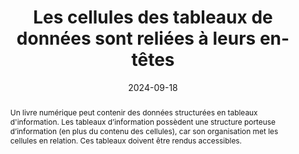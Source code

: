 ---
title: "Les cellules des tableaux de données sont reliées à leurs en-têtes"
abstract: "Un livre numérique peut contenir des données structurées en tableaux d'information. Les tableaux d’information possèdent une structure porteuse d’information (en plus du contenu des cellules), car son organisation met les cellules en relation. Ces tableaux doivent être rendus accessibles."
categories: 
    - "Structure et code"
agrege: O4236-E075
opquast: '4 236'
indiceebook: '75'
description: "Règle n°75"
before: "74"
weight: "075"
after: "76"
actif: '1'
layout: rules
date: 2024-09-18
tags: 
    - "Accessibilité"
    - "Lisibilité"
objectif: 
    - "Permettre aux aides techniques de restituer l'information contenue dans les tableaux de manière compréhensible, en indiquant à l'utilisateur les relations logiques entre contenu et en-têtes du tableau."
    - "Améliorer l’accessibilité des contenus aux personnes handicapées"
Meo: 
    - "Utiliser l'élément HTML th et son attribut scope pour baliser les cellules d'en-têtes et expliciter leur portée (scope de valeur col pour un en-tête de colonne, de valeur row pour un en-tête de ligne)."
Controle: 
    - "Vérifier le code source de la page HTML de l'epub ou ACE"
epubcheck: 
ace: true
humancheck: true
ReadiumGoToolkit: 
Source: 
    - "Opquast"
Referentiel: 
    - "[Web Content Accessibility Guidelines (WCAG)](https://www.w3.org/WAI/standards-guidelines/wcag/)"
steps: 
    - "Projet éditorial"
    - "Production numérique"
---